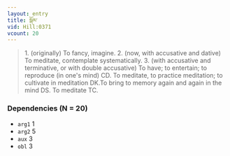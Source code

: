 ```yaml
---
layout: entry
title: སྒོམ་
vid: Hill:0371
vcount: 20
---
```

> 1\. (originally) To fancy, imagine\. 2\. (now, with accusative and dative) To meditate, contemplate systematically\. 3\. (with accusative and terminative, or with double accusative) To have; to entertain; to reproduce (in one's mind) CD\. To meditate, to practice meditation; to cultivate in meditation DK\.To bring to memory again and again in the mind DS\. To meditate TC\.


### Dependencies (N = 20)
* `arg1` 1
* `arg2` 5
* `aux` 3
* `obl` 3
